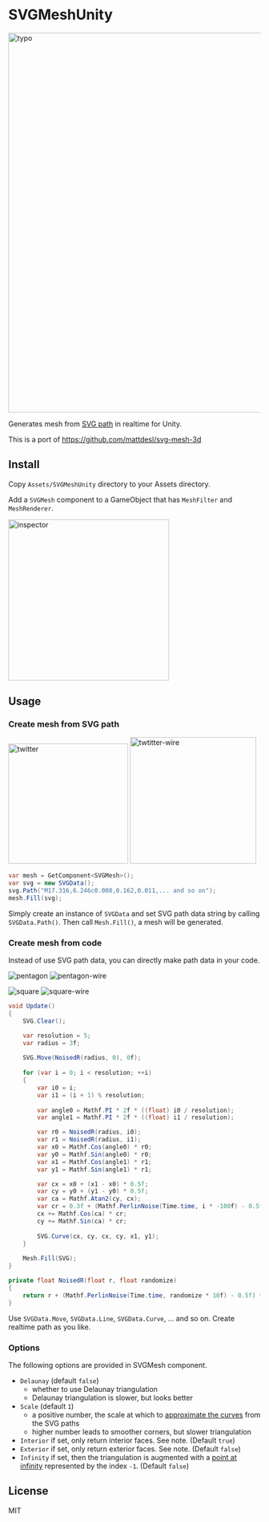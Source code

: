 # SVGMeshUnity

<img width="757" alt="typo" src="https://user-images.githubusercontent.com/1482297/36834202-765a8abe-1d75-11e8-8be9-369d5978ed71.png">

Generates mesh from [SVG path](https://github.com/beinteractive/SVGMeshUnity/blob/de472c2f716329e2991f75fcab9bd7253cc8ff12/Assets/Samples/Scripts/Simple.cs#L8-L14) in realtime for Unity.

This is a port of https://github.com/mattdesl/svg-mesh-3d

## Install

Copy `Assets/SVGMeshUnity` directory to your Assets directory.

Add a `SVGMesh` component to a GameObject that has `MeshFilter` and `MeshRenderer`.

<img width="321" alt="inspector" src="https://user-images.githubusercontent.com/1482297/36832680-d7e41b0c-1d6f-11e8-93f6-98b146e924dc.png">

## Usage

### Create mesh from SVG path

<img width="239" alt="twitter" src="https://user-images.githubusercontent.com/1482297/36832746-20568ff0-1d70-11e8-8cc1-7e8d0f2156b4.png"> <img width="252" alt="twtitter-wire" src="https://user-images.githubusercontent.com/1482297/36832554-49228084-1d6f-11e8-9049-7a5e9bdc7b1b.png">

```C#
var mesh = GetComponent<SVGMesh>();
var svg = new SVGData();
svg.Path("M17.316,6.246c0.008,0.162,0.011,... and so on");
mesh.Fill(svg);
```

Simply create an instance of `SVGData` and set SVG path data string by calling `SVGData.Path()`.
Then call `Mesh.Fill()`, a mesh will be generated.

### Create mesh from code

Instead of use SVG path data, you can directly make path data in your code.

![pentagon](https://user-images.githubusercontent.com/1482297/36833033-692d7788-1d71-11e8-8cc8-fd4dc3110d51.gif)
![pentagon-wire](https://user-images.githubusercontent.com/1482297/36833032-6908c1b8-1d71-11e8-870d-1f8c456820e7.gif)

![square](https://user-images.githubusercontent.com/1482297/36833036-69729ae8-1d71-11e8-9640-a806918305d5.gif)
![square-wire](https://user-images.githubusercontent.com/1482297/36833035-69502094-1d71-11e8-9e3d-eb8f0ca1d3ca.gif)

```C#
void Update()
{
    SVG.Clear();

    var resolution = 5;
    var radius = 3f;
    
    SVG.Move(NoisedR(radius, 0), 0f);
    
    for (var i = 0; i < resolution; ++i)
    {
        var i0 = i;
        var i1 = (i + 1) % resolution;
        
        var angle0 = Mathf.PI * 2f * ((float) i0 / resolution);
        var angle1 = Mathf.PI * 2f * ((float) i1 / resolution);

        var r0 = NoisedR(radius, i0);
        var r1 = NoisedR(radius, i1);
        var x0 = Mathf.Cos(angle0) * r0;
        var y0 = Mathf.Sin(angle0) * r0;
        var x1 = Mathf.Cos(angle1) * r1;
        var y1 = Mathf.Sin(angle1) * r1;

        var cx = x0 + (x1 - x0) * 0.5f;
        var cy = y0 + (y1 - y0) * 0.5f;
        var ca = Mathf.Atan2(cy, cx);
        var cr = 0.3f + (Mathf.PerlinNoise(Time.time, i * -100f) - 0.5f) * 1.15f;
        cx += Mathf.Cos(ca) * cr;
        cy += Mathf.Sin(ca) * cr;
        
        SVG.Curve(cx, cy, cx, cy, x1, y1);
    }
    
    Mesh.Fill(SVG);
}

private float NoisedR(float r, float randomize)
{
    return r + (Mathf.PerlinNoise(Time.time, randomize * 10f) - 0.5f) * 0.5f;
}
```

Use `SVGData.Move`, `SVGData.Line`, `SVGData.Curve`, ... and so on. Create realtime path as you like.

### Options

The following options are provided in SVGMesh component.

- `Delaunay` (default `false`)
  - whether to use Delaunay triangulation
  - Delaunay triangulation is slower, but looks better
- `Scale` (default `1`)
  - a positive number, the scale at which to [approximate the curves](https://github.com/mattdesl/adaptive-bezier-curve) from the SVG paths
  - higher number leads to smoother corners, but slower triangulation
- `Interior` if set, only return interior faces. See note. (Default `true`)
- `Exterior` if set, only return exterior faces. See note. (Default `false`)
- `Infinity` if set, then the triangulation is augmented with a [point at infinity](https://en.wikipedia.org/wiki/Point_at_infinity) represented by the index `-1`.  (Default `false`)

## License

MIT
